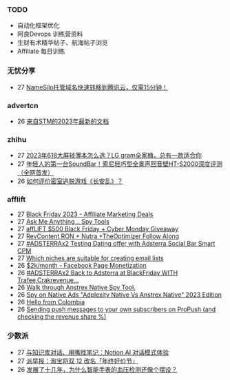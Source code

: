 ### TODO
-  自动化框架优化
-  阿良Devops 训练营资料
-  生财有术精华帖子、航海帖子浏览
-  Affiliate 每日训练

### 无忧分享
<!-- ruyo:START -->
-  27 [NameSilo托管域名快速转移到腾讯云，仅需15分钟！](https://51.ruyo.net/18548.html)<!-- ruyo:END -->

### advertcn
<!-- advertcn:START -->
-  26 [来自STM的2023年最新的文档](https://www.advertcn.com/forum.php?mod=viewthread&tid=113086)<!-- advertcn:END -->

### zhihu
<!-- zhihu:START -->
-  27 [2023年618大屏轻薄本怎么选？LG gram全家桶，总有一款适合你](http://zhuanlan.zhihu.com/p/632641888?utm_campaign=rss&utm_medium=rss&utm_source=rss&utm_content=title)
-  27 [年轻人的第一台SoundBar！索尼轻巧型全景声回音壁HT-S2000深度评测（全网首发）](http://zhuanlan.zhihu.com/p/630990296?utm_campaign=rss&utm_medium=rss&utm_source=rss&utm_content=title)
-  26 [如何评价密室逃脱游戏《长安乱》？](http://www.zhihu.com/question/563950552/answer/3045961312?utm_campaign=rss&utm_medium=rss&utm_source=rss&utm_content=title)<!-- zhihu:END -->

### afflift
<!-- afflift:START -->
-  27 [Black Friday 2023 - Affiliate Marketing Deals](https://afflift.com/f/threads/black-friday-2023-affiliate-marketing-deals.12085/)
-  27 [Ask Me Anything .. Spy Tools](https://afflift.com/f/threads/ask-me-anything-spy-tools.9343/)
-  27 [affLIFT $500 Black Friday + Cyber Monday Giveaway](https://afflift.com/f/threads/afflift-500-black-friday-cyber-monday-giveaway.12105/)
-  27 [RevContent RON + Nutra +TheOptimizer Follow Along](https://afflift.com/f/threads/revcontent-ron-nutra-theoptimizer-follow-along.7210/)
-  27 [#ADSTERRAx2 Testing Dating offer with Adsterra Social Bar Smart CPM](https://afflift.com/f/threads/adsterrax2-testing-dating-offer-with-adsterra-social-bar-smart-cpm.12092/)
-  27 [Which niches are suitable for creating email lists](https://afflift.com/f/threads/which-niches-are-suitable-for-creating-email-lists.11777/)
-  26 [$2k/month - Facebook Page Monetization](https://afflift.com/f/threads/2k-month-facebook-page-monetization.10637/)
-  26 [#ADSTERRAx2 Back to Adsterra at BlackFriday WITH Trafee,Crakrevenue...](https://afflift.com/f/threads/adsterrax2-back-to-adsterra-at-blackfriday-with-trafee-crakrevenue.12115/)
-  26 [Walk through Anstrex Native Spy Tool.](https://afflift.com/f/threads/walk-through-anstrex-native-spy-tool.9819/)
-  26 [Spy on Native Ads &quot;Adplexity Native Vs Anstrex Native&quot; 2023 Edition](https://afflift.com/f/threads/spy-on-native-ads-adplexity-native-vs-anstrex-native-2023-edition.12116/)
-  26 [Hello from Colombia](https://afflift.com/f/threads/hello-from-colombia.12114/)
-  26 [Sending push messages to your own subscribers on ProPush &lpar;and checking the revenue share %&rpar;](https://afflift.com/f/threads/sending-push-messages-to-your-own-subscribers-on-propush-and-checking-the-revenue-share.10040/)<!-- afflift:END -->

### 少数派
<!-- sspai:START -->
-  27 [与知识库对话、用嘴找笔记：Notion AI 对话模式体验](https://sspai.com/post/84597)
-  27 [派早报：淘宝将双 12 改名「年终好价节」](https://sspai.com/post/84648)
-  26 [发展了十几年，为什么智能手表的血压检测还像个摆设？](https://sspai.com/post/84622)<!-- sspai:END -->
